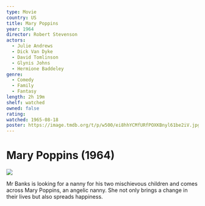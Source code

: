 ```yaml
---
type: Movie
country: US
title: Mary Poppins
year: 1964
director: Robert Stevenson
actors:
  - Julie Andrews
  - Dick Van Dyke
  - David Tomlinson
  - Glynis Johns
  - Hermione Baddeley
genre:
  - Comedy
  - Family
  - Fantasy
length: 2h 19m
shelf: watched
owned: false
rating:
watched: 1965-08-18
poster: https://image.tmdb.org/t/p/w500/ei8hhYCMfURfPOXKBnyl61be2iV.jpg
---
```


# Mary Poppins (1964)

![](https://image.tmdb.org/t/p/w500/ei8hhYCMfURfPOXKBnyl61be2iV.jpg)

Mr Banks is looking for a nanny for his two mischievous children and comes across Mary Poppins, an angelic nanny. She not only brings a change in their lives but also spreads happiness.